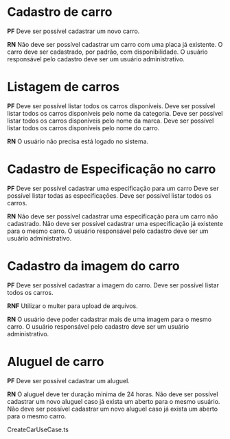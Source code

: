 # Cadastro de carro

**PF**
Deve ser possível cadastrar um novo carro.

**RN**
Não deve ser possível cadastrar um carro com uma placa já existente.
O carro deve ser cadastrado, por padrão, com disponibilidade.
O usuário responsável pelo cadastro deve ser um usuário administrativo. 

# Listagem de carros

**PF**
Deve ser possível listar todos os carros disponíveis. 
Deve ser possível listar todos os carros disponíveis pelo nome da categoria.
Deve ser possível listar todos os carros disponíveis pelo nome da marca.
Deve ser possível listar todos os carros disponíveis pelo nome do carro.

**RN**
O usuário não precisa está logado no sistema. 

# Cadastro de Especificação no carro

**PF**
Deve ser possível cadastrar uma especificação para um carro
Deve ser possível listar todas as especificações.
Deve ser possível listar todos os carros.

**RN**
Não deve ser possível cadastrar uma especificação para um carro não cadastrado.
Não deve ser possível cadastrar uma especificação já existente para o mesmo carro.
O usuário responsável pelo cadastro deve ser um usuário administrativo. 

# Cadastro da imagem do carro

**PF**
Deve ser possível cadastrar a imagem do carro.
Deve ser possível listar todos os carros.

**RNF**
Utilizar o multer para upload de arquivos.

**RN**
O usuário deve poder cadastrar mais de uma imagem para o mesmo carro. 
O usuário responsável pelo cadastro deve ser um usuário administrativo. 

# Aluguel de carro

**PF**
Deve ser possível cadastrar um aluguel.

**RN**
O aluguel deve ter duração minima de 24 horas.
Não deve ser possível cadastrar um novo aluguel caso já exista um aberto para o mesmo usuário. 
Não deve ser possível cadastrar um novo aluguel caso já exista um aberto para o mesmo carro. 


CreateCarUseCase.ts